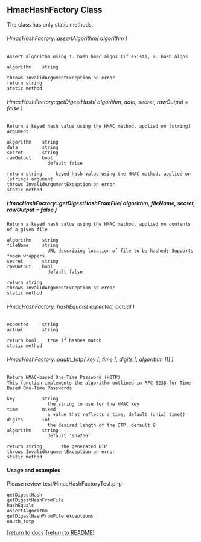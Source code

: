 ## HmacHashFactory Class

The class has only static methods.


###### HmacHashFactory::assertAlgorithm( algorithm )
    Assert algorithm using 1. hash_hmac_algos (if exist), 2. hash_algos
    
    algorithm    string
    
    throws InvalidArgumentException on error
    return string
    static method

###### HmacHashFactory::getDigestHash( algorithm, data, secret, rawOutput = false )
    Return a keyed hash value using the HMAC method, applied on (string) argument
    
    algorithm    string
    data         string
    secret       string
    rawOutput    bool
                   default false
    
    return string     keyed hash value using the HMAC method, applied on (string) argument
    throws InvalidArgumentException on error
    static method

##### HmacHashFactory::getDigestHashFromFile( algorithm, fileName, secret, rawOutput = false )
    Return a keyed hash value using the HMAC method, applied on contents of a given file
    
    algorithm    string
    fileName     string  
                   URL describing location of file to be hashed; Supports fopen wrappers.
    secret       string
    rawOutput    bool
                   default false
    
    return string
    throws InvalidArgumentException on error
    static method

###### HmacHashFactory::hashEquals( expected, actual )
    expected     string 
    actual       string 
    
    return bool    true if hashes match
    static method

###### HmacHashFactory::oauth_totp( key [, time [, digits [, algorithm ]]] )
    Return HMAC-based One-Time Password (HOTP)
    This function implements the algorithm outlined in RFC 6238 for Time-Based One-Time Passwords
    
    key          string
                   the string to use for the HMAC key
    time         mixed
                   a value that reflects a time, default (unix) time()
    digits       int
                   the desired length of the OTP, default 8
    algorithm    string
                   default 'sha256'
    
    return string       the generated OTP
    throws InvalidArgumentException on error
    static method


#### Usage and examples

Please review test/HmacHashFactoryTest.php

    getDigestHash
    getDigestHashFromFile
    hashEquals
    assertAlgorithm
    getDigestHashFromFile exceptions
    oauth_totp

[[return to docs](docs.md)][[return to README](../README.md)]

